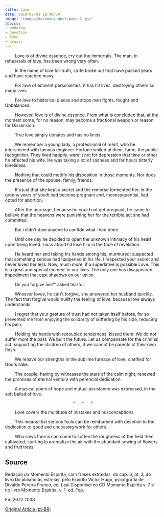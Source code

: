 ```yaml
---
title: Love
date: 2019-02-01 19:00:00
image: "images/masonary-post/post-2.jpg"
topics: 
- wedding
- devotion
- love
- prayer
---
```


        Love is of divine essence, cry out the Immortals. The man, in rehearsals
of love, has been wrong very often.

        In the name of love for truth, strife broke out that have passed years and
have reached many.

        For love of eminent personalities, it has hit lives, destroying others
so many lives.

        For love to historical places and stops man fights, fought and
Unbalanced.

        However, love is of divine essence. From what is concluded that, at the moment
some, for no reason, may become a fractional weapon or reason for
Dissension.

        True love simply donates and has no limits.

        We remember a young lady, a professional of merit, who
he intersorcied with famous engineer. Fortune smiled at them, fame, the
public recognition. They lived happily, were it not for depression that time or other
he affected his wife. He was taking a lot of sadness and for hours bitterly loneliness.

        Nothing that could modify his disposition in those moments. Nor does the
presence of the spouse, family, friends.

        It's just that she kept a secret and the remorse tormented her. In the greens
years of youth had become pregnant and, inconsequential, had opted for abortion.

        After the marriage, because he could not get pregnant, he came to believe that
the heavens were punishing her for the terrible act she had committed.

        But i didn't dare anyone to confide what i had done.

        Until one day he decided to open the unknown intimacy of his heart
upon being loved. I was afraid I'd lose him in the face of revelation.

        He heard her and taking his hands among his, murmured:
suspected that something serious had happened in his life. I respected your
secret and never loved her less. Now, much more, if a superlative is possible
Love. This is a great and special moment in our lives. The only one has disappeared
impediment that cast shadows on our union.

        Do you forgive me?" asked tearful.

        Whoever loves, he can't forgive, she answered her husband quickly. The fact that
forgive would nullify the feeling of love, because love always understands.

        I regret that your gesture of trust had not taken itself before, for
so prevented me from enjoying the solidarity of suffering by his side,
reducing his pain.

        Holding his hands with redoubled tenderness, kissed them: We do not suffer
more the past. We built the future. Let us compensate for the criminal act, supporting the
children of others, if we cannot be parents of their own flesh.

        We rehave our strengths in the sublime furnace of love, clarified
for God's sake.

        The couple, having by witnesses the stars of the calm night, renewed the
promises of eternal ventura with perennial dedication.

        A musical poem of hope and mutual assistance was expressed, in the
soft ballad of love.

                                   *   *   *

        Love covers the multitude of mistakes and misconceptions.

        This means that serious fouls can be reimbursed with devotion to the
dedication to good and unceasing work for others.

        Who sows thorns can come to soften the roughness of the field then
cultivated, starting to aromatize the air with the abundant sowing of flowers
and fruit trees.

## Source
Redação do Momento Espírita, com frases extraídas  do cap. 6, pt. 3,
do livro Do abismo às estrelas, pelo Espírito Victor Hugo,
psicografia de Divaldo Pereira Franco, ed. Leal
Disponível no CD Momento Espírita v.
7 e no livro Momento Espírita, v. 1, ed. Fep.

Em 26.12.2008.

[Original Article (pt-BR)](http://momento.com.br/pt/ler_texto.php?id=21)
